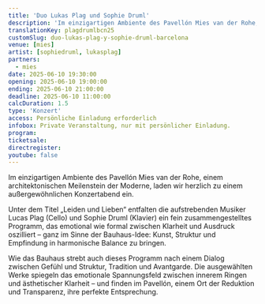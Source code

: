 ```yaml
---
title: 'Duo Lukas Plag und Sophie Druml'
description: 'Im einzigartigen Ambiente des Pavellón Mies van der Rohe, einem architektonischen Meilenstein der Moderne, laden wir zu einem außergewöhnlichen Konzertabend ein.'
translationKey: plagdrumlbcn25
customSlug: duo-lukas-plag-y-sophie-druml-barcelona
venue: [mies]
artist: [sophiedruml, lukasplag]
partners:
  - mies
date: 2025-06-10 19:30:00
opening: 2025-06-10 19:00:00
ending: 2025-06-10 21:00:00
deadline: 2025-06-10 11:00:00
calcDuration: 1.5
type: 'Konzert'
access: Persönliche Einladung erforderlich
infobox: Private Veranstaltung, nur mit persönlicher Einladung.
program:
ticketsale:
directregister:
youtube: false
---
```


Im einzigartigen Ambiente des Pavellón Mies van der Rohe, einem architektonischen Meilenstein der Moderne, laden wir herzlich zu einem außergewöhnlichen Konzertabend ein.

Unter dem Titel „Leiden und Lieben“ entfalten die aufstrebenden Musiker Lucas Plag (Cello) und Sophie Druml (Klavier) ein fein zusammengestelltes Programm, das emotional wie formal zwischen Klarheit und Ausdruck oszilliert – ganz im Sinne der Bauhaus-Idee: Kunst, Struktur und Empfindung in harmonische Balance zu bringen.

Wie das Bauhaus strebt auch dieses Programm nach einem Dialog zwischen Gefühl und Struktur, Tradition und Avantgarde. Die ausgewählten Werke spiegeln das emotionale Spannungsfeld zwischen innerem Ringen und ästhetischer Klarheit – und finden im Pavellón, einem Ort der Reduktion und Transparenz, ihre perfekte Entsprechung.
